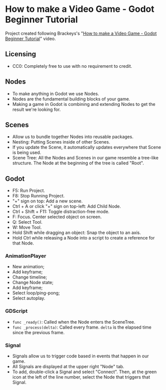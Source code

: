 # How to make a Video Game - Godot Beginner Tutorial

Project created following Brackeys's "[How to make a Video Game - Godot Beginner Tutorial](https://www.youtube.com/watch?v=LOhfqjmasi0)" video.

## Licensing

- CC0: Completely free to use with no requirement to credit.

## Nodes

- To make anything in Godot we use Nodes.
- Nodes are the fundamental building blocks of your game.
- Making a game in Godot is combining and extending Nodes to get the result we're looking for. 

## Scenes

- Allow us to bundle together Nodes into reusable packages.
- Nesting: Putting Scenes inside of other Scenes.
- If you update the Scene, it automatically updates everywhere that Scene is being used.
- Scene Tree: All the Nodes and Scenes in our game resemble a tree-like structure. The Node at the beginning of the tree is called "Root".

## Godot

- F5: Run Project.
- F8: Stop Running Project.
- "+" sign on top: Add a new scene.
- Ctrl + A or click "+" sign on top-left: Add Child Node.
- Ctrl + Shift + F11: Toggle distraction-free mode.
- F: Focus. Center selected object on screen.
- Q: Select Tool.
- W: Move Tool.
- Hold Shift while dragging an object: Snap the object to an axis.
- Hold Ctrl while releasing a Node into a script to create a reference for that Node.

### AnimationPlayer

- New animation;
- Add keyframe;
- Change timeline;
- Change Node state;
- Add keyframe;
- Select loop/ping-pong;
- Select autoplay.

### GDScript

- `func _ready()`: Called when the Node enters the SceneTree.
- `func _process(delta)`: Called every frame. `delta` is the elapsed time since the previous frame.

### Signal

- Signals allow us to trigger code based in events that happen in our game.
- All Signals are displayed at the upper right "Node" tab.
- To add, double-click a Signal and select "Connect". Then, at the green icon at the left of the line number, select the Node that triggers that Signal.
